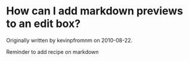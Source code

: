 # How can I add markdown previews to an edit box?

Originally written by kevinpfromnm on 2010-08-22.

Reminder to add recipe on markdown